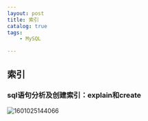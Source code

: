 ```yaml
---
layout: post
title: 索引
catalog: true
tags:
    - MySQL

---
```


## 索引

### sql语句分析及创建索引：explain和create

![1601025144066](https://gitee.com/chrisxyq/picgo/raw/master/img/1601025144066.png)

